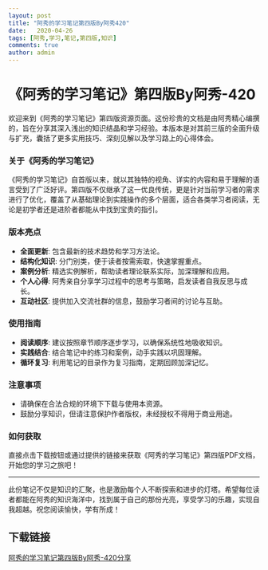 ```yaml
---
layout: post
title: "阿秀的学习笔记第四版By阿秀420"
date:   2020-04-26
tags: [阿秀,学习,笔记,第四版,知识]
comments: true
author: admin
---
```

# 《阿秀的学习笔记》第四版By阿秀-420

欢迎来到《阿秀的学习笔记》第四版资源页面。这份珍贵的文档是由阿秀精心编撰的，旨在分享其深入浅出的知识结晶和学习经验。本版本是对其前三版的全面升级与扩充，囊括了更多实用技巧、深刻见解以及学习路上的心得体会。

### 关于《阿秀的学习笔记》

《阿秀的学习笔记》自首版以来，就以其独特的视角、详实的内容和易于理解的语言受到了广泛好评。第四版不仅继承了这一优良传统，更是针对当前学习者的需求进行了优化，覆盖了从基础理论到实践操作的多个层面，适合各类学习者阅读，无论是初学者还是进阶者都能从中找到宝贵的指引。

### 版本亮点

- **全面更新**: 包含最新的技术趋势和学习方法论。
- **结构化知识**: 分门别类，便于读者按需索取，快速掌握重点。
- **案例分析**: 精选实例解析，帮助读者理论联系实际，加深理解和应用。
- **个人心得**: 阿秀亲自分享学习过程中的思考与策略，启发读者自我反思与成长。
- **互动社区**: 提供加入交流社群的信息，鼓励学习者间的讨论与互助。

### 使用指南

- **阅读顺序**: 建议按照章节顺序逐步学习，以确保系统性地吸收知识。
- **实践结合**: 结合笔记中的练习和案例，动手实践以巩固理解。
- **循环复习**: 利用笔记的目录作为复习指南，定期回顾加深记忆。

### 注意事项

- 请确保在合法合规的环境下下载与使用本资源。
- 鼓励分享知识，但请注意保护作者版权，未经授权不得用于商业用途。

### 如何获取

直接点击下载按钮或通过提供的链接来获取《阿秀的学习笔记》第四版PDF文档，开始您的学习之旅吧！

---

此份笔记不仅是知识的汇聚，也是激励每个人不断探索和进步的灯塔。希望每位读者都能在阿秀的知识海洋中，找到属于自己的那份光亮，享受学习的乐趣，实现自我超越。祝您阅读愉快，学有所成！

## 下载链接

[阿秀的学习笔记第四版By阿秀-420分享](https://pan.quark.cn/s/034a830201e8)